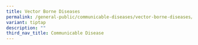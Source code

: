 ```yaml
---
title: Vector Borne Diseases
permalink: /general-public/communicable-diseases/vector-borne-diseases/
variant: tiptap
description: ""
third_nav_title: Communicable Disease
---
```

